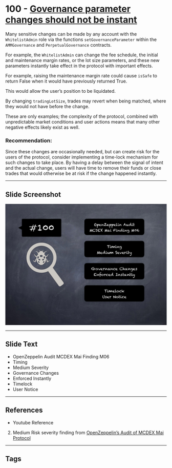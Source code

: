 
# 100 - [Governance parameter changes should not be instant](./Governance%20parameter%20changes%20should%20not%20be%20instant.md)

Many sensitive changes can be made by any account with the `WhitelistAdmin` role via the functions `setGovernanceParameter` within the `AMMGovernance` and `PerpetualGovernance` contracts. 

For example, the `WhitelistAdmin` can change the fee schedule, the initial and maintenance margin rates, or the lot size parameters, and these new parameters instantly take effect in the protocol with important effects. 

For example, raising the maintenance margin rate could cause `isSafe` to return False when it would have previously returned True. 

This would allow the user’s position to be liquidated. 

By changing `tradingLotSize`, trades may revert when being matched, where they would not have before the change. 

These are only examples; the complexity of the protocol, combined with unpredictable market conditions and user actions means that many other negative effects likely exist as well.

### Recommendation: 
Since these changes are occasionally needed, but can create risk for the users of the protocol, consider implementing a time-lock mechanism for such changes to take place. By having a delay between the signal of intent and the actual change, users will have time to remove their funds or close trades that would otherwise be at risk if the change happened instantly. 
___
## Slide Screenshot
![100.png](../../images/7.%20Audit%20Findings%20101/100.png)
___
## Slide Text
- OpenZeppelin Audit MCDEX Mai Finding M06
- Timing
- Medium Severity
- Governance Changes
- Enforced Instantly
- Timelock
- User Notice
___
## References
- Youtube Reference
2. Medium Risk severity finding from [OpenZeppelin’s Audit of MCDEX Mai Protocol](https://blog.openzeppelin.com/mcdex-mai-protocol-audit/)
___
## Tags
